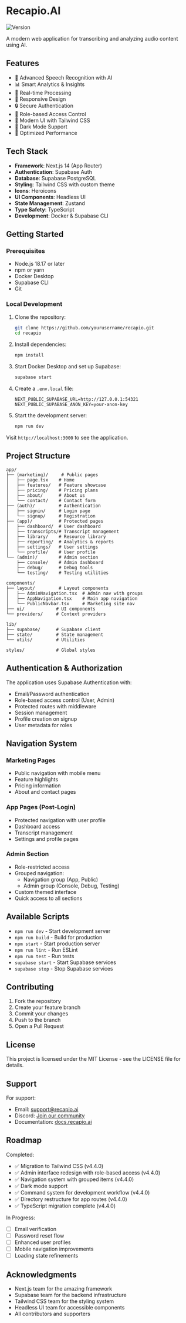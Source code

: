 # Recapio.AI

![Version](https://img.shields.io/badge/version-4.4.0-blue.svg)

A modern web application for transcribing and analyzing audio content using AI.

## Features

- 🎯 Advanced Speech Recognition with AI
- 📊 Smart Analytics & Insights
- 🔄 Real-time Processing
- 📱 Responsive Design
- 🔒 Secure Authentication
- 👥 Role-based Access Control
- 🎨 Modern UI with Tailwind CSS
- 🌙 Dark Mode Support
- 🚀 Optimized Performance

## Tech Stack

- **Framework**: Next.js 14 (App Router)
- **Authentication**: Supabase Auth
- **Database**: Supabase PostgreSQL
- **Styling**: Tailwind CSS with custom theme
- **Icons**: Heroicons
- **UI Components**: Headless UI
- **State Management**: Zustand
- **Type Safety**: TypeScript
- **Development**: Docker & Supabase CLI

## Getting Started

### Prerequisites

- Node.js 18.17 or later
- npm or yarn
- Docker Desktop
- Supabase CLI
- Git

### Local Development

1. Clone the repository:
   ```bash
   git clone https://github.com/yourusername/recapio.git
   cd recapio
   ```

2. Install dependencies:
   ```bash
   npm install
   ```

3. Start Docker Desktop and set up Supabase:
   ```bash
   supabase start
   ```

4. Create a `.env.local` file:
   ```
   NEXT_PUBLIC_SUPABASE_URL=http://127.0.0.1:54321
   NEXT_PUBLIC_SUPABASE_ANON_KEY=your-anon-key
   ```

5. Start the development server:
   ```bash
   npm run dev
   ```

Visit `http://localhost:3000` to see the application.

## Project Structure

```
app/
├── (marketing)/     # Public pages
│   ├── page.tsx    # Home
│   ├── features/   # Feature showcase
│   ├── pricing/    # Pricing plans
│   ├── about/      # About us
│   └── contact/    # Contact form
├── (auth)/         # Authentication
│   ├── signin/     # Login page
│   └── signup/     # Registration
├── (app)/          # Protected pages
│   ├── dashboard/  # User dashboard
│   ├── transcripts/# Transcript management
│   ├── library/    # Resource library
│   ├── reporting/  # Analytics & reports
│   ├── settings/   # User settings
│   └── profile/    # User profile
└── (admin)/        # Admin section
    ├── console/    # Admin dashboard
    ├── debug/      # Debug tools
    └── testing/    # Testing utilities

components/
├── layout/         # Layout components
│   ├── AdminNavigation.tsx  # Admin nav with groups
│   ├── AppNavigation.tsx    # Main app navigation
│   └── PublicNavbar.tsx     # Marketing site nav
├── ui/            # UI components
└── providers/     # Context providers

lib/
├── supabase/      # Supabase client
├── state/         # State management
└── utils/         # Utilities

styles/            # Global styles
```

## Authentication & Authorization

The application uses Supabase Authentication with:
- Email/Password authentication
- Role-based access control (User, Admin)
- Protected routes with middleware
- Session management
- Profile creation on signup
- User metadata for roles

## Navigation System

### Marketing Pages
- Public navigation with mobile menu
- Feature highlights
- Pricing information
- About and contact pages

### App Pages (Post-Login)
- Protected navigation with user profile
- Dashboard access
- Transcript management
- Settings and profile pages

### Admin Section
- Role-restricted access
- Grouped navigation:
  - Navigation group (App, Public)
  - Admin group (Console, Debug, Testing)
- Custom themed interface
- Quick access to all sections

## Available Scripts

- `npm run dev` - Start development server
- `npm run build` - Build for production
- `npm start` - Start production server
- `npm run lint` - Run ESLint
- `npm run test` - Run tests
- `supabase start` - Start Supabase services
- `supabase stop` - Stop Supabase services

## Contributing

1. Fork the repository
2. Create your feature branch
3. Commit your changes
4. Push to the branch
5. Open a Pull Request

## License

This project is licensed under the MIT License - see the LICENSE file for details.

## Support

For support:
- Email: support@recapio.ai
- Discord: [Join our community](https://discord.gg/recapio)
- Documentation: [docs.recapio.ai](https://docs.recapio.ai)

## Roadmap

Completed:
- ✅ Migration to Tailwind CSS (v4.4.0)
- ✅ Admin interface redesign with role-based access (v4.4.0)
- ✅ Navigation system with grouped items (v4.4.0)
- ✅ Dark mode support
- ✅ Command system for development workflow (v4.4.0)
- ✅ Directory restructure for app routes (v4.4.0)
- ✅ TypeScript migration complete (v4.4.0)

In Progress:
- [ ] Email verification
- [ ] Password reset flow
- [ ] Enhanced user profiles
- [ ] Mobile navigation improvements
- [ ] Loading state refinements

## Acknowledgments

- Next.js team for the amazing framework
- Supabase team for the backend infrastructure
- Tailwind CSS team for the styling system
- Headless UI team for accessible components
- All contributors and supporters 
